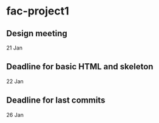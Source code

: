 # fac-project1

## Design meeting

21 Jan 

## Deadline for basic HTML and skeleton

22 Jan

## Deadline for last commits

26 Jan
